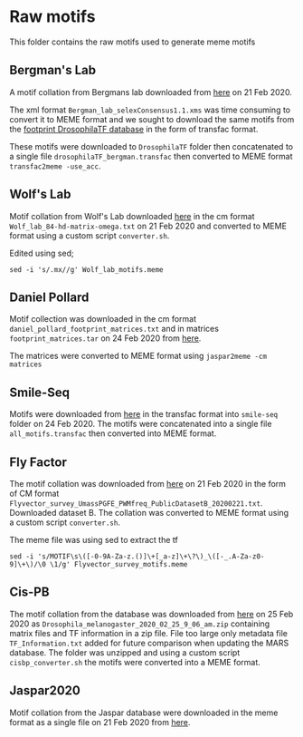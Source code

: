 # Raw motifs

This folder contains the raw motifs used to generate meme motifs

## Bergman's Lab
A motif collation from Bergmans lab downloaded from [here](http://bergmanlab.genetics.uga.edu/?page_id=274) on 21 Feb 2020.

The xml format `Bergman_lab_selexConsensus1.1.xms` was time consuming to convert it to MEME format 
and we sought to download the same motifs from the [footprint DrosophilaTF database](http://floresta.eead.csic.es/footprintdb/index.php?database=7&type=motif&page=1) in the form of transfac format.

These motifs were downloaded to `DrosophilaTF` folder then concatenated to a single file `drosophilaTF_bergman.transfac`
then converted to MEME format `transfac2meme -use_acc`.

## Wolf's Lab
Motif collation from Wolf's Lab downloaded [here](https://www.umassmed.edu/wolfe-lab/binding-site-database/) in the cm format `Wolf_lab_84-hd-matrix-omega.txt` on 21 Feb 2020 
and converted to MEME format using a custom script `converter.sh`.

Edited using sed;

`sed -i 's/.mx//g' Wolf_lab_motifs.meme`

## Daniel Pollard
Motif collection was downloaded in the cm format `daniel_pollard_footprint_matrices.txt` and in matrices `footprint_matrices.tar` on 24 Feb 2020 from [here](http://www.danielpollard.com/matrices.html).

The matrices were converted to MEME format using `jaspar2meme -cm matrices`

## Smile-Seq
Motifs were downloaded from [here](http://floresta.eead.csic.es/footprintdb/index.php?database=20&type=motif&page=1) in the transfac format into `smile-seq` folder on 24 Feb 2020.
The motifs were concatenated into a single file `all_motifs.transfac` then converted into MEME format.

## Fly Factor
The motif collation was downloaded from [here](http://mccb.umassmed.edu/ffs/DownloadData.php) on 21 Feb 2020 in the form of CM format `Flyvector_survey_UmassPGFE_PWMfreq_PublicDatasetB_20200221.txt`.
Downloaded dataset B. The collation was converted to MEME format using a custom script `converter.sh`.

The meme file was using sed to extract the tf
```
sed -i 's/MOTIF\s\([-0-9A-Za-z.()]\+[_a-z]\+\?\)_\([-_.A-Za-z0-9]\+\)/\0 \1/g' Flyvector_survey_motifs.meme
```

## Cis-PB
The motif collation from the database was downloaded from [here](http://cisbp.ccbr.utoronto.ca/bulk.php) on 25 Feb 2020 as `Drosophila_melanogaster_2020_02_25_9_06_am.zip` containing matrix files and TF information in a zip file. File too large only metadata file `TF_Information.txt` added for future comparison when updating the MARS database.
The folder was unzipped and using a custom script `cisbp_converter.sh` the motifs were converted into a MEME format.

## Jaspar2020
Motif collation from the Jaspar database were downloaded in the meme format as a single file on 21 Feb 2020 from [here](http://jaspar.genereg.net/downloads/).
